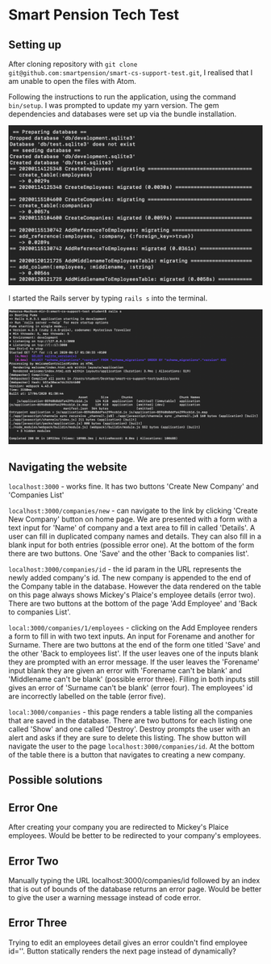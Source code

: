 # Smart Pension Tech Test

## Setting up

After cloning repository with `git clone git@github.com:smartpension/smart-cs-support-test.git`, I realised that I am unable to open the files with Atom.

Following the instructions to run the application, using the command `bin/setup`. I was prompted to update my yarn version. The gem dependencies and databases were set up via the bundle installation.

![Image of database installation](./images/database-setup.png)

I started the Rails server by typing `rails s` into the terminal.

![Image of starting rails](./images/starting-rails.png)

## Navigating the website

`localhost:3000` - works fine. It has two buttons 'Create New Company' and 'Companies List'

`localhost:3000/companies/new` - can navigate to the link by clicking 'Create New Company' button on home page. We are presented with a form with a text input for 'Name' of company and a text area to fill in called 'Details'. A user can fill in duplicated company names and details. They can also fill in a blank input for both entries (possible error one). At the bottom of the form there are two buttons. One 'Save' and the other 'Back to companies list'.

`localhost:3000/companies/id` - the id param in the URL represents the newly added company's id. The new company is appended to the end of the Company table in the database. However the data rendered on the table on this page always shows Mickey's Plaice's employee details (error two). There are two buttons at the bottom of the page 'Add Employee' and 'Back to companies List'.

`local:3000/companies/1/employees` - clicking on the Add Employee renders a form to fill in with two text inputs. An input for Forename and another for Surname. There are two buttons at the end of the form one titled 'Save' and the other 'Back to employees list'. If the user leaves one of the inputs blank they are prompted with an error message. If the user leaves the 'Forename' input blank they are given an error with 'Forename can't be blank' and 'Middlename can't be blank' (possible error three). Filling in both inputs still gives an error of 'Surname can't be blank' (error four). The employees' id are incorrectly labelled on the table (error five).

`local:3000/companies` - this page renders a table listing all the companies that are saved in the database. There are two buttons for each listing one called 'Show' and one called 'Destroy'. Destroy prompts the user with an alert and asks if they are sure to delete this listing. The show button will navigate the user to the page `localhost:3000/companies/id`. At the bottom of the table there is a button that navigates to creating a new company.

## Possible solutions

## Error One

After creating your company you are redirected to Mickey's Plaice employees. Would be better to be redirected to your company's employees.

## Error Two

Manually typing the URL localhost:3000/companies/id followed by an index that is out of bounds of the database returns an error page. Would be better to give the user a warning message instead of code error.

## Error Three

Trying to edit an employees detail gives an error couldn't find employee id=''. Button statically renders the next page instead of dynamically?
